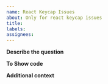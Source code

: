 ```yaml
---
name: React Keycap Issues
about: Only for react keycap issues
title:
labels:
assignees:
---
```


<!--
!!! Thanks for taking the time to create an issue. A clear and concise description of what the question is. !!!
-->
**Describe the question**


<!--
!!! For show your code. !!!
-->
**To Show code**


<!--
!!! Add any other context about the problem here. !!!
-->
**Additional context**
